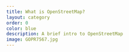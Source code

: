 ```yaml
---
title: What is OpenStreetMap?
layout: category
order: 0
color: blue
description: A brief intro to OpenStreetMap
image: GOPR7567.jpg
---
```

